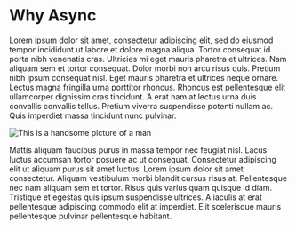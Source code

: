 # Why Async

Lorem ipsum dolor sit amet, consectetur adipiscing elit, sed do eiusmod tempor incididunt ut labore et dolore magna aliqua. Tortor consequat id porta nibh venenatis cras. Ultricies mi eget mauris pharetra et ultrices. Nam aliquam sem et tortor consequat. Dolor morbi non arcu risus quis. Pretium nibh ipsum consequat nisl. Eget mauris pharetra et ultrices neque ornare. Lectus magna fringilla urna porttitor rhoncus. Rhoncus est pellentesque elit ullamcorper dignissim cras tincidunt. A erat nam at lectus urna duis convallis convallis tellus. Pretium viverra suspendisse potenti nullam ac. Quis imperdiet massa tincidunt nunc pulvinar.

![This is a handsome picture of a man](avatar.jpeg)

Mattis aliquam faucibus purus in massa tempor nec feugiat nisl. Lacus luctus accumsan tortor posuere ac ut consequat. Consectetur adipiscing elit ut aliquam purus sit amet luctus. Lorem ipsum dolor sit amet consectetur. Aliquam vestibulum morbi blandit cursus risus at. Pellentesque nec nam aliquam sem et tortor. Risus quis varius quam quisque id diam. Tristique et egestas quis ipsum suspendisse ultrices. A iaculis at erat pellentesque adipiscing commodo elit at imperdiet. Elit scelerisque mauris pellentesque pulvinar pellentesque habitant.

